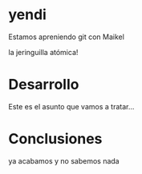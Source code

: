 # yendi

Estamos apreniendo git con Maikel


la jeringuilla atómica!


# Desarrollo

Este es el asunto que vamos a tratar...



# Conclusiones

ya acabamos y no sabemos nada 
